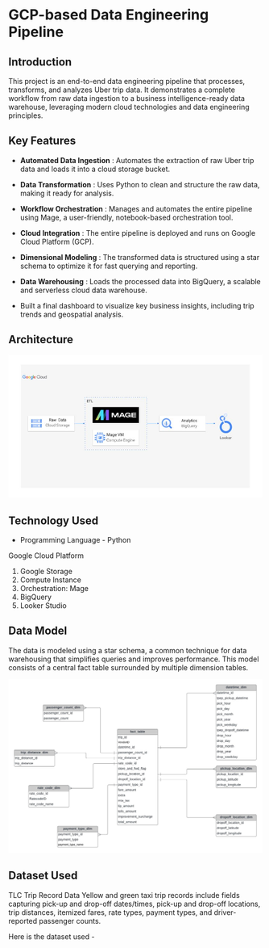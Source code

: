 # GCP-based Data Engineering Pipeline

## Introduction

This project is an end-to-end data engineering pipeline that processes, transforms, and analyzes Uber trip data. It demonstrates a complete workflow from raw data ingestion to a business intelligence-ready data warehouse, leveraging modern cloud technologies and data engineering principles.

## Key Features
 - **Automated Data Ingestion** : Automates the extraction of raw Uber trip data and loads it into a cloud storage bucket.

 - **Data Transformation** : Uses Python to clean and structure the raw data, making it ready for analysis.

 - **Workflow Orchestration** : Manages and automates the entire pipeline using Mage, a user-friendly, notebook-based orchestration tool.

 - **Cloud Integration** : The entire pipeline is deployed and runs on Google Cloud Platform (GCP).

 - **Dimensional Modeling** : The transformed data is structured using a star schema to optimize it for fast querying and reporting.

 - **Data Warehousing** : Loads the processed data into BigQuery, a scalable and serverless cloud data warehouse.

 - Built a final dashboard to visualize key business insights, including trip trends and geospatial analysis.

## Architecture 
<img src="architecture.jpg">

## Technology Used
- Programming Language - Python

Google Cloud Platform
1. Google Storage
2. Compute Instance
3. Orchestration: Mage
4. BigQuery
5. Looker Studio

## Data Model

The data is modeled using a star schema, a common technique for data warehousing that simplifies queries and improves performance. This model consists of a central fact table surrounded by multiple dimension tables.

<img src="data_model.jpeg">


## Dataset Used
TLC Trip Record Data
Yellow and green taxi trip records include fields capturing pick-up and drop-off dates/times, pick-up and drop-off locations, trip distances, itemized fares, rate types, payment types, and driver-reported passenger counts. 

Here is the dataset used - 




